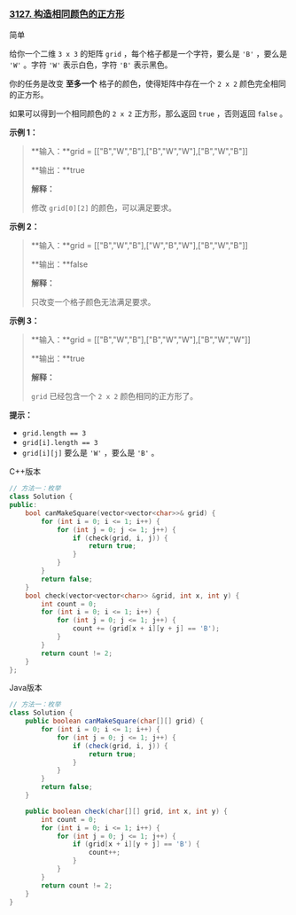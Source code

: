 ### [3127. 构造相同颜色的正方形](https://leetcode.cn/problems/make-a-square-with-the-same-color/)

简单

给你一个二维 `3 x 3` 的矩阵 `grid` ，每个格子都是一个字符，要么是 `'B'` ，要么是 `'W'` 。字符 `'W'` 表示白色，字符 `'B'` 表示黑色。

你的任务是改变 **至多一个** 格子的颜色，使得矩阵中存在一个 `2 x 2` 颜色完全相同的正方形。

如果可以得到一个相同颜色的 `2 x 2` 正方形，那么返回 `true` ，否则返回 `false` 。

**示例 1：**

> **输入：**grid = [["B","W","B"],["B","W","W"],["B","W","B"]]
>
> **输出：**true
>
> **解释：**
>
> 修改 `grid[0][2]` 的颜色，可以满足要求。

**示例 2：**

> **输入：**grid = [["B","W","B"],["W","B","W"],["B","W","B"]]
>
> **输出：**false
>
> **解释：**
>
> 只改变一个格子颜色无法满足要求。

**示例 3：**

> **输入：**grid = [["B","W","B"],["B","W","W"],["B","W","W"]]
>
> **输出：**true
>
> **解释：**
>
> `grid` 已经包含一个 `2 x 2` 颜色相同的正方形了。

**提示：**

- `grid.length == 3`
- `grid[i].length == 3`
- `grid[i][j]` 要么是 `'W'` ，要么是 `'B'` 。

C++版本

```c++
// 方法一：枚举
class Solution {
public:
    bool canMakeSquare(vector<vector<char>>& grid) {
        for (int i = 0; i <= 1; i++) {
            for (int j = 0; j <= 1; j++) {
                if (check(grid, i, j)) {
                    return true;
                }
            }
        }
        return false;
    }
    bool check(vector<vector<char>> &grid, int x, int y) {
        int count = 0;
        for (int i = 0; i <= 1; i++) {
            for (int j = 0; j <= 1; j++) {
                count += (grid[x + i][y + j] == 'B');
            }
        }
        return count != 2;
    }
};
```

Java版本

```java
// 方法一：枚举
class Solution {
    public boolean canMakeSquare(char[][] grid) {
        for (int i = 0; i <= 1; i++) {
            for (int j = 0; j <= 1; j++) {
                if (check(grid, i, j)) {
                    return true;
                }
            }
        }
        return false;
    }

    public boolean check(char[][] grid, int x, int y) {
        int count = 0;
        for (int i = 0; i <= 1; i++) {
            for (int j = 0; j <= 1; j++) {
                if (grid[x + i][y + j] == 'B') {
                    count++;
                }
            }
        }
        return count != 2;
    }
}
```

